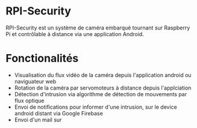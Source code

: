 # RPI-Security
RPI-Security est un système de caméra embarqué tournant sur Raspberry Pi et contrôlable à distance via une application Android.

# Fonctionalités 
- Visualisation du flux vidéo de la caméra depuis l'application android ou naviguateur web
- Rotation de la caméra par servomoteurs à distance depuis l'applciation
- Détection d'intrusion via algorithme de détection de mouvements par flux optique
- Envoi de notifications pour informer d'une intrusion, sur le device android distant via Google Firebase
- Envoi d'un mail sur 
